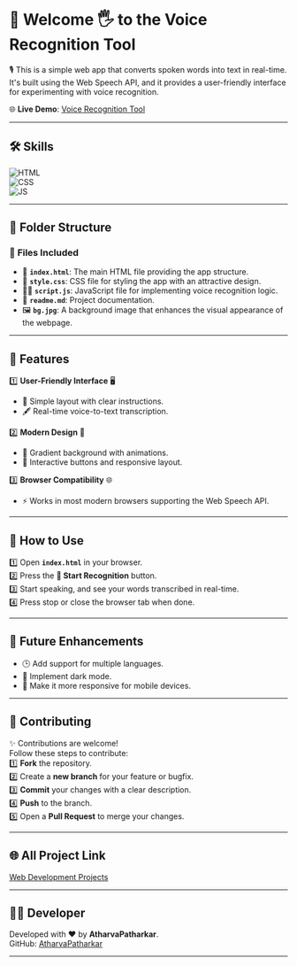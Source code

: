 # 🧮 Welcome 🖐 to the Voice Recognition Tool

🎙️ This is a simple web app that converts spoken words into text in real-time. It's built using the Web Speech API, and it provides a user-friendly interface for experimenting with voice recognition.

🌐 **Live Demo**: [Voice Recognition Tool](https://atharvapatharkar.github.io/web-development-projects/Voice%20Recognition%20Tool/index.html) 

---

## 🛠️ Skills
![HTML](https://img.shields.io/badge/html5%20-%23E34F26.svg?&style=for-the-badge&logo=html5&logoColor=white)  
![CSS](https://img.shields.io/badge/css3%20-%231572B6.svg?&style=for-the-badge&logo=css3&logoColor=white)  
![JS](https://img.shields.io/badge/javascript%20-%23323330.svg?&style=for-the-badge&logo=javascript&logoColor=%23F7DF1E)

---

## 📂 Folder Structure

### 🔸 **Files Included**
- 📄 **`index.html`**: The main HTML file providing the app structure.  
- 🎨 **`style.css`**: CSS file for styling the app with an attractive design.  
- 🧑‍💻 **`script.js`**: JavaScript file for implementing voice recognition logic.  
- 📘 **`readme.md`**: Project documentation.
- 🖼️ **`bg.jpg`**: A background image that enhances the visual appearance of the webpage.



---

## 🌟 Features

1️⃣ **User-Friendly Interface** 🖥️  
   - 📝 Simple layout with clear instructions.  
   - 🖋️ Real-time voice-to-text transcription.  

2️⃣ **Modern Design** 🎨  
   - 🌈 Gradient background with animations.  
   - 🌟 Interactive buttons and responsive layout.  

3️⃣ **Browser Compatibility** 🌐  
   - ⚡ Works in most modern browsers supporting the Web Speech API.

---

## 🚀 How to Use

1️⃣ Open **`index.html`** in your browser.  
2️⃣ Press the **🎤 Start Recognition** button.  
3️⃣ Start speaking, and see your words transcribed in real-time.  
4️⃣ Press stop or close the browser tab when done.  

---

## 🔮 Future Enhancements

- 🕒 Add support for multiple languages.  
- 🌙 Implement dark mode.  
- 📱 Make it more responsive for mobile devices.

---


## 🤝 **Contributing**

✨ Contributions are welcome!  
Follow these steps to contribute:  
1️⃣ **Fork** the repository.  
2️⃣ Create a **new branch** for your feature or bugfix.  
3️⃣ **Commit** your changes with a clear description.  
4️⃣ **Push** to the branch.  
5️⃣ Open a **Pull Request** to merge your changes.

---



## 🌐 All Project Link

[Web Development Projects](https://atharvapatharkar.github.io/web-development-projects/)

---

## 🧑‍💻 Developer

Developed with ❤️ by **AtharvaPatharkar**.  
GitHub: [AtharvaPatharkar](https://github.com/AtharvaPatharkar)

---